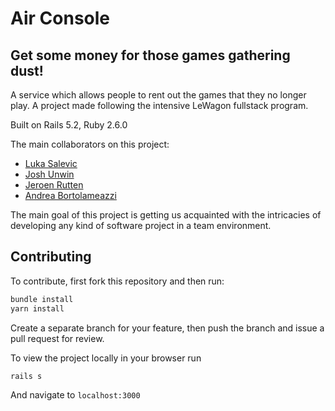 # Air Console

## Get some money for those games gathering dust!

A service which allows people to rent out the games that they no longer play. A project made following the intensive LeWagon fullstack program.

Built on Rails 5.2, Ruby 2.6.0

The main collaborators on this project:

* [Luka Salevic](https://github.com/Sensanaty)
* [Josh Unwin](https://github.com/josh-unwin)
* [Jeroen Rutten](https://github.com/loftlights)
* [Andrea Bortolameazzi](https://github.com/andreapmd)

The main goal of this project is getting us acquainted with the intricacies of developing any kind of software project in a team environment.

## Contributing

To contribute, first fork this repository and then run:

```bash
bundle install
yarn install
```

Create a separate branch for your feature, then push the branch and issue a pull request for review.

To view the project locally in your browser run

```ruby
rails s
```

And navigate to `localhost:3000`
